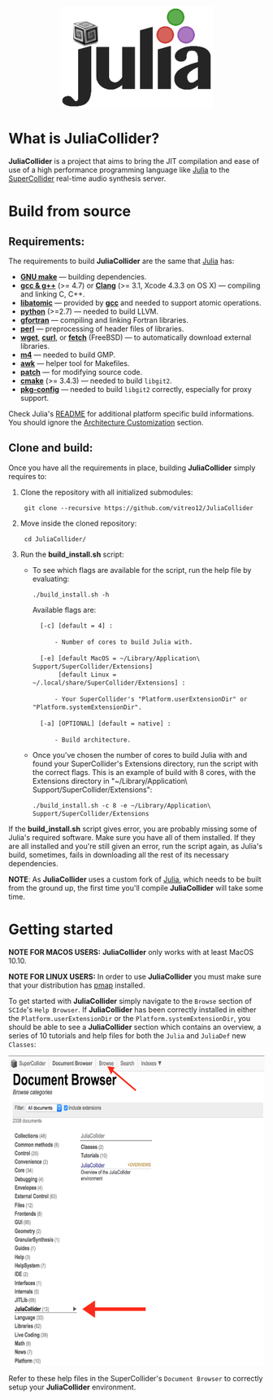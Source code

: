 <p align="center">
  <img width="300" height="200" src="src/HelpSource/Overviews/JuliaCollider_logo.png">
</p>

What is JuliaCollider?
======================

**JuliaCollider** is a project that aims to bring the JIT compilation and ease of use of a high performance programming language like [Julia] to the [SuperCollider] real-time audio synthesis server.

[SuperCollider]:https://supercollider.github.io/
[Julia]: https://github.com/JuliaLang/julia

Build from source
=================

Requirements:
-------------

The requirements to build **JuliaCollider** are the same that [Julia] has:

- **[GNU make]**                — building dependencies.
- **[gcc & g++][gcc]** (>= 4.7) or **[Clang][clang]** (>= 3.1, Xcode 4.3.3 on OS X) — compiling and linking C, C++.
- **[libatomic][gcc]**          — provided by **[gcc]** and needed to support atomic operations.
- **[python]** (>=2.7)          — needed to build LLVM.
- **[gfortran]**                — compiling and linking Fortran libraries.
- **[perl]**                    — preprocessing of header files of libraries.
- **[wget]**, **[curl]**, or **[fetch]** (FreeBSD) — to automatically download external libraries.
- **[m4]**                      — needed to build GMP.
- **[awk]**                     — helper tool for Makefiles.
- **[patch]**                   — for modifying source code.
- **[cmake]** (>= 3.4.3)        — needed to build `libgit2`.
- **[pkg-config]**              — needed to build `libgit2` correctly, especially for proxy support.

Check Julia's [README] for additional platform specific build informations. You should ignore the [Architecture Customization] section.

[README]: https://github.com/vitreo12/julia/blob/master/README.md#platform-specific-build-notes

[Architecture Customization]: https://github.com/vitreo12/julia/blob/master/README.md#architecture-customization

[GNU make]:     http://www.gnu.org/software/make
[patch]:        http://www.gnu.org/software/patch
[wget]:         http://www.gnu.org/software/wget
[m4]:           http://www.gnu.org/software/m4
[awk]:          http://www.gnu.org/software/gawk
[gcc]:          http://gcc.gnu.org
[clang]:        http://clang.llvm.org
[python]:       https://www.python.org/
[gfortran]:     https://gcc.gnu.org/fortran/
[curl]:         http://curl.haxx.se
[fetch]:        http://www.freebsd.org/cgi/man.cgi?fetch(1)
[perl]:         http://www.perl.org
[cmake]:        http://www.cmake.org
[pkg-config]:   https://www.freedesktop.org/wiki/Software/pkg-config/

Clone and build:
----------------

Once you have all the requirements in place, building **JuliaCollider** simply requires to:

1) Clone the repository with all initialized submodules:
 
        git clone --recursive https://github.com/vitreo12/JuliaCollider

2) Move inside the cloned repository:
        
        cd JuliaCollider/

3) Run the **build_install.sh** script:
   
    - To see which flags are available for the script, run the help file by evaluating:

          ./build_install.sh -h

        Available flags are:

            [-c] [default = 4] : 

                - Number of cores to build Julia with.

            [-e] [default MacOS = ~/Library/Application\ Support/SuperCollider/Extensions]
                 [default Linux = ~/.local/share/SuperCollider/Extensions] :

                - Your SuperCollider's "Platform.userExtensionDir" or "Platform.systemExtensionDir".
          
            [-a] [OPTIONAL] [default = native] :

                - Build architecture.
    
    - Once you've chosen the number of cores to build Julia with and found your SuperCollider's Extensions directory, run the script with the correct flags. This is an example of build with 8 cores, with the Extensions directory in "~/Library/Application\ Support/SuperCollider/Extensions":

          ./build_install.sh -c 8 -e ~/Library/Application\ Support/SuperCollider/Extensions


If the **build_install.sh** script gives error, you are probably missing some of Julia's required software. Make sure you have all of them installed. If they are all installed and you're still given an error, run the script again, as Julia's build, sometimes, fails in downloading all the rest of its necessary dependencies.

**NOTE**: As **JuliaCollider** uses a custom fork of [Julia], which needs to be built from the ground up, the first time you'll compile **JuliaCollider** will take some time.

Getting started
===============

**NOTE FOR MACOS USERS:** **JuliaCollider** only works with at least MacOS 10.10.

**NOTE FOR LINUX USERS:** In order to use **JuliaCollider** you must make sure that your distribution has [pmap] installed.

To get started with **JuliaCollider** simply navigate to the `Browse` section of `SCIde`'s `Help Browser`. If **JuliaCollider** has been correctly installed in either the `Platform.userExtensionDir` or the `Platform.systemExtensionDir`, you should be able to see a **JuliaCollider** section which contains an overview, a series of 10 tutorials and help files for both the `Julia` and `JuliaDef` new `Classes`:

<p align="center">
  <img width="700" height="608" src="NOTES/JuliaCollider_Help_Browse.png">
</p>

Refer to these help files in the SuperCollider's `Document Browser` to correctly setup your **JuliaCollider** environment.

[pmap]: https://linux.die.net/man/1/pmap
